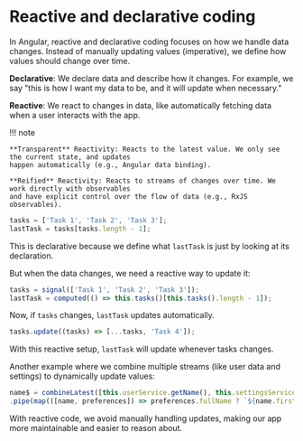 # Reactive and declarative coding

In Angular, reactive and declarative coding focuses on how we handle data changes.
Instead of manually updating values (imperative), we define how values should change over time.

**Declarative**: We declare data and describe how it changes.
For example, we say "this is how I want my data to be, and it will update when necessary."

**Reactive**: We react to changes in data, like automatically fetching data when a user interacts
with the app.

!!! note

    **Transparent** Reactivity: Reacts to the latest value. We only see the current state, and updates
    happen automatically (e.g., Angular data binding).

    **Reified** Reactivity: Reacts to streams of changes over time. We work directly with observables
    and have explicit control over the flow of data (e.g., RxJS observables).

<!-- markdownlint-disable MD046 -->
```ts
tasks = ['Task 1', 'Task 2', 'Task 3'];
lastTask = tasks[tasks.length - 1];
```

This is declarative because we define what `lastTask` is just by looking at its declaration.

But when the data changes, we need a reactive way to update it:

```ts
tasks = signal(['Task 1', 'Task 2', 'Task 3']);
lastTask = computed(() => this.tasks()[this.tasks().length - 1]);
```

Now, if `tasks` changes, `lastTask` updates automatically.

```ts
tasks.update((tasks) => [...tasks, 'Task 4']);
```

With this reactive setup, `lastTask` will update whenever tasks changes.

Another example where we combine multiple streams (like user data and settings) to dynamically update
values:

```ts
name$ = combineLatest([this.userService.getName(), this.settingsService.getPreferences()])
.pipe(map(([name, preferences]) => preferences.fullName ? `${name.first} ${name.last}` : name.first));
```

With reactive code, we avoid manually handling updates, making our app more maintainable and easier
to reason about.
